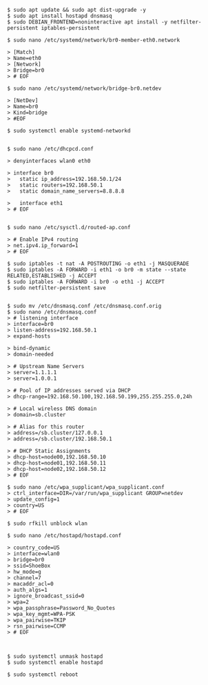     $ sudo apt update && sudo apt dist-upgrade -y
    $ sudo apt install hostapd dnsmasq
    $ sudo DEBIAN_FRONTEND=noninteractive apt install -y netfilter-persistent iptables-persistent

    $ sudo nano /etc/systemd/network/br0-member-eth0.network

    > [Match]
    > Name=eth0
    > [Network]
    > Bridge=br0
    > # EOF

    $ sudo nano /etc/systemd/network/bridge-br0.netdev

    > [NetDev]
    > Name=br0
    > Kind=bridge
    > #EOF

    $ sudo systemctl enable systemd-networkd


    $ sudo nano /etc/dhcpcd.conf

    > denyinterfaces wlan0 eth0

    > interface br0
    >   static ip_address=192.168.50.1/24
    >   static routers=192.168.50.1
    >   static domain_name_servers=8.8.8.8

    >   interface eth1
    > # EOF


    $ sudo nano /etc/sysctl.d/routed-ap.conf 

    > # Enable IPv4 routing
    > net.ipv4.ip_forward=1
    > # EOF

    $ sudo iptables -t nat -A POSTROUTING -o eth1 -j MASQUERADE
    $ sudo iptables -A FORWARD -i eth1 -o br0 -m state --state RELATED,ESTABLISHED -j ACCEPT
    $ sudo iptables -A FORWARD -i br0 -o eth1 -j ACCEPT
    $ sudo netfilter-persistent save


    $ sudo mv /etc/dnsmasq.conf /etc/dnsmasq.conf.orig
    $ sudo nano /etc/dnsmasq.conf
    > # listening interface
    > interface=br0
    > listen-address=192.168.50.1
    > expand-hosts

    > bind-dynamic
    > domain-needed

    > # Upstream Name Servers
    > server=1.1.1.1
    > server=1.0.0.1

    > # Pool of IP addresses served via DHCP
    > dhcp-range=192.168.50.100,192.168.50.199,255.255.255.0,24h

    > # Local wireless DNS domain
    > domain=sb.cluster

    > # Alias for this router
    > address=/sb.cluster/127.0.0.1
    > address=/sb.cluster/192.168.50.1

    > # DHCP Static Assignments
    > dhcp-host=node00,192.168.50.10
    > dhcp-host=node01,192.168.50.11
    > dhcp-host=node02,192.168.50.12
    > # EOF

    $ sudo nano /etc/wpa_supplicant/wpa_supplicant.conf
    > ctrl_interface=DIR=/var/run/wpa_supplicant GROUP=netdev
    > update_config=1
    > country=US
    > # EOF

    $ sudo rfkill unblock wlan

    $ sudo nano /etc/hostapd/hostapd.conf

    > country_code=US
    > interface=wlan0
    > bridge=br0
    > ssid=ShoeBox
    > hw_mode=g
    > channel=7
    > macaddr_acl=0
    > auth_algs=1
    > ignore_broadcast_ssid=0
    > wpa=2
    > wpa_passphrase=Password_No_Quotes
    > wpa_key_mgmt=WPA-PSK
    > wpa_pairwise=TKIP
    > rsn_pairwise=CCMP
    > # EOF



    $ sudo systemctl unmask hostapd
    $ sudo systemctl enable hostapd

    $ sudo systemctl reboot
